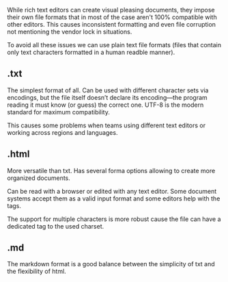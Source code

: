 While rich text editors can create visual pleasing documents, they impose their own file formats that in most of the case aren't 100% compatible with other editors. This causes inconsistent formatting and even file corruption not mentioning the vendor lock in situations.

To avoid all these issues we can use plain text file formats (files that contain only text characters formatted in a human readble manner).

## .txt

The simplest format of all. Can be used with different character sets via encodings, but the file itself doesn’t declare its encoding—the program reading it must know (or guess) the correct one. UTF-8 is the modern standard for maximum compatibility.

This causes some problems when teams using different text editors or working across regions and languages.

## .html

More versatile than txt. Has several forma options allowing to create more organized documents.

Can be read with a browser or edited with any text editor. Some document systems accept them as a valid input format and some editors help with the tags.

The support for multiple characters is more robust cause the file can have a dedicated tag to the used charset.

## .md

The markdown format is a good balance between the simplicity of txt and the flexibility of html.
